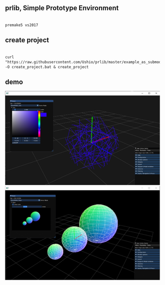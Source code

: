 ## prlib, Simple Prototype Environment

```

premake5 vs2017

```

## create project

```

curl "https://raw.githubusercontent.com/Ushio/prlib/master/example_as_submodule/create_project.bat" -O create_project.bat & create_project

```

## demo
![image](demo0.png)
![image](demo1.png)